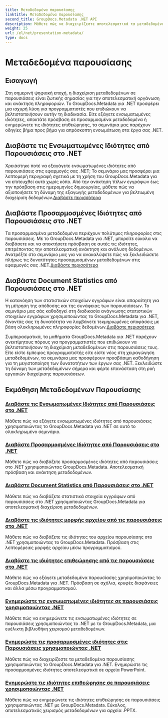 ```yaml
---
title: Μεταδεδομένα παρουσίασης
linktitle: Μεταδεδομένα παρουσίασης
second_title: GroupDocs.Metadata .NET API
description: Μάθετε πώς να διαχειρίζεστε αποτελεσματικά τα μεταδεδομένα παρουσίασης στο .NET χρησιμοποιώντας εκπαιδευτικά προγράμματα GroupDocs.Metadata. Αποκτήστε εύκολη πρόσβαση σε ενσωματωμένες και προσαρμοσμένες ιδιότητες.
weight: 25
url: /el/net/presentation-metadata/
type: docs
---
```

# Μεταδεδομένα παρουσίασης

## Εισαγωγή

Στη σημερινή ψηφιακή εποχή, η διαχείριση μεταδεδομένων σε παρουσιάσεις είναι ζωτικής σημασίας για την αποτελεσματική οργάνωση και ανάκτηση πληροφοριών. Το GroupDocs.Metadata για .NET προσφέρει μια ισχυρή λύση για προγραμματιστές που επιδιώκουν να βελτιστοποιήσουν αυτήν τη διαδικασία. Είτε εξάγετε ενσωματωμένες ιδιότητες, αποκτάτε πρόσβαση σε προσαρμοσμένα μεταδεδομένα ή ενημερώνετε τις ιδιότητες επιθεώρησης, τα σεμινάρια μας παρέχουν οδηγίες βήμα προς βήμα για απρόσκοπτη ενσωμάτωση στα έργα σας .NET.

## Διαβάστε τις Ενσωματωμένες Ιδιότητες από Παρουσιάσεις στο .NET

 Χρειάστηκε ποτέ να εξαγάγετε ενσωματωμένες ιδιότητες από παρουσιάσεις στις εφαρμογές σας .NET; Το σεμινάριο μας προσφέρει μια λεπτομερή περιγραφή σχετικά με τη χρήση του GroupDocs.Metadata για να επιτευχθεί αυτό χωρίς κόπο. Από την ανάκτηση τίτλων εγγράφων έως την πρόσβαση στις ημερομηνίες δημιουργίας, μάθετε πώς να αξιοποιήσετε τη δύναμη της εξαγωγής μεταδεδομένων για βελτιωμένη διαχείριση δεδομένων.[Διαβάστε περισσότερα](./read-built-in-properties-presentations/)

## Διαβάστε Προσαρμοσμένες Ιδιότητες από Παρουσιάσεις στο .NET

Τα προσαρμοσμένα μεταδεδομένα περιέχουν πολύτιμες πληροφορίες στις παρουσιάσεις. Με το GroupDocs.Metadata για .NET, μπορείτε εύκολα να διαβάσετε και να αποκτήσετε πρόσβαση σε αυτές τις ιδιότητες, επιτρέποντας την αποτελεσματική ανάκτηση και ανάλυση δεδομένων. Ανατρέξτε στο σεμινάριο μας για να ανακαλύψετε πώς να ξεκλειδώσετε πλήρως τις δυνατότητες προσαρμοσμένων μεταδεδομένων στις εφαρμογές σας .NET.[Διαβάστε περισσότερα](./read-custom-properties-presentations/)

## Διαβάστε Document Statistics από Παρουσιάσεις στο .NET

 Η κατανόηση των στατιστικών στοιχείων εγγράφων είναι απαραίτητη για τη μέτρηση της απόδοσης και της συνάφειας των παρουσιάσεων. Το σεμινάριο μας σάς καθοδηγεί στη διαδικασία ανάγνωσης στατιστικών στοιχείων εγγράφων χρησιμοποιώντας το GroupDocs.Metadata για .NET, δίνοντάς σας τη δυνατότητα να λαμβάνετε τεκμηριωμένες αποφάσεις με βάση ολοκληρωμένες πληροφορίες δεδομένων.[Διαβάστε περισσότερα](./read-document-statistics-presentations/)

Συμπερασματικά, τα μαθήματα GroupDocs.Metadata για .NET παρέχουν ανεκτίμητους πόρους για προγραμματιστές που επιδιώκουν να βελτιστοποιήσουν τη διαχείριση μεταδεδομένων στις παρουσιάσεις τους. Είτε είστε έμπειρος προγραμματιστής είτε είστε νέος στη χειραγώγηση μεταδεδομένων, τα σεμινάρια μας προσφέρουν προσβάσιμη καθοδήγηση για τη μεγιστοποίηση των δυνατοτήτων των έργων σας .NET. Ξεκλειδώστε τη δύναμη των μεταδεδομένων σήμερα και φέρτε επανάσταση στη ροή εργασιών διαχείρισης παρουσιάσεων.

## Εκμάθηση Μεταδεδομένων Παρουσίασης
### [Διαβάστε τις Ενσωματωμένες Ιδιότητες από Παρουσιάσεις στο .NET](./read-built-in-properties-presentations/)
Μάθετε πώς να εξάγετε ενσωματωμένες ιδιότητες από παρουσιάσεις χρησιμοποιώντας το GroupDocs.Metadata για .NET σε αυτό το ολοκληρωμένο σεμινάριο.
### [Διαβάστε Προσαρμοσμένες Ιδιότητες από Παρουσιάσεις στο .NET](./read-custom-properties-presentations/)
Μάθετε πώς να διαβάζετε προσαρμοσμένες ιδιότητες από παρουσιάσεις στο .NET χρησιμοποιώντας GroupDocs.Metadata. Αποτελεσματική πρόσβαση και ανάκτηση μεταδεδομένων.
### [Διαβάστε Document Statistics από Παρουσιάσεις στο .NET](./read-document-statistics-presentations/)
Μάθετε πώς να διαβάζετε στατιστικά στοιχεία εγγράφων από παρουσιάσεις στο .NET χρησιμοποιώντας GroupDocs.Metadata για αποτελεσματική διαχείριση μεταδεδομένων.
### [Διαβάστε τις ιδιότητες μορφής αρχείου από τις παρουσιάσεις στο .NET](./read-file-format-properties-presentations/)
Μάθετε πώς να διαβάζετε τις ιδιότητες του αρχείου παρουσίασης στο .NET χρησιμοποιώντας το GroupDocs.Metadata. Πρόσβαση στις λεπτομέρειες μορφής αρχείου μέσω προγραμματισμού.
### [Διαβάστε τις ιδιότητες επιθεώρησης από τις παρουσιάσεις στο .NET](./read-inspection-properties-presentations/)
Μάθετε πώς να εξάγετε μεταδεδομένα παρουσίασης χρησιμοποιώντας το GroupDocs.Metadata για .NET. Πρόσβαση σε σχόλια, κρυφές διαφάνειες και άλλα μέσω προγραμματισμού.
### [Ενημερώστε τις ενσωματωμένες ιδιότητες σε παρουσιάσεις χρησιμοποιώντας .NET](./update-built-in-properties-presentations/)
Μάθετε πώς να ενημερώνετε τις ενσωματωμένες ιδιότητες σε παρουσιάσεις χρησιμοποιώντας το .NET με το GroupDocs.Metadata, μια ευέλικτη βιβλιοθήκη χειρισμού μεταδεδομένων.
### [Ενημερώστε τις προσαρμοσμένες ιδιότητες στις Παρουσιάσεις χρησιμοποιώντας .NET](./update-custom-properties-presentations/)
Μάθετε πώς να διαχειρίζεστε τα μεταδεδομένα παρουσίασης χρησιμοποιώντας το GroupDocs.Metadata για .NET. Ενημερώστε τις προσαρμοσμένες ιδιότητες αποτελεσματικά σε αρχεία PowerPoint.
### [Ενημερώστε τις ιδιότητες επιθεώρησης σε παρουσιάσεις χρησιμοποιώντας .NET](./update-inspection-properties-presentations/)
Μάθετε πώς να ενημερώνετε τις ιδιότητες επιθεώρησης σε παρουσιάσεις χρησιμοποιώντας .NET με GroupDocs.Metadata. Εύκολος, αποτελεσματικός χειρισμός μεταδεδομένων για αρχεία .PPTX.
